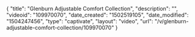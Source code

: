 {
    "title": "Glenburn Adjustable Comfort Collection",
    "description": "",
    "videoid": "109970070",
    "date_created": "1502519105",
    "date_modified": "1504247456",
    "type": "captivate",
    "layout": "video",
    "url": "\/v\/glenburn-adjustable-comfort-collection\/109970070"
}